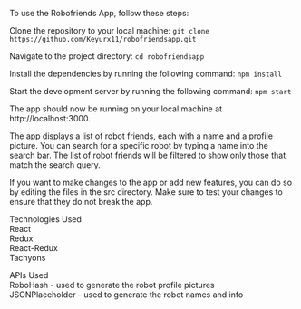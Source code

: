 To use the Robofriends App, follow these steps:

Clone the repository to your local machine:
`git clone https://github.com/Keyurx11/robofriendsapp.git`

Navigate to the project directory:
`cd robofriendsapp`

Install the dependencies by running the following command:
`npm install`

Start the development server by running the following command:
`npm start`

The app should now be running on your local machine at http://localhost:3000.

The app displays a list of robot friends, each with a name and a profile picture. You can search for a specific robot by typing a name into the search bar. The list of robot friends will be filtered to show only those that match the search query.

If you want to make changes to the app or add new features, you can do so by editing the files in the src directory. Make sure to test your changes to ensure that they do not break the app.

Technologies Used  
React  
Redux  
React-Redux  
Tachyons

APIs Used  
RoboHash - used to generate the robot profile pictures  
JSONPlaceholder - used to generate the robot names and info
